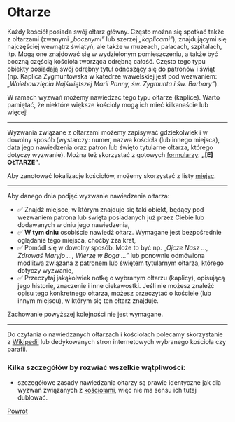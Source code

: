 # Ołtarze
Każdy kościół posiada swój ołtarz główny. Często można się spotkać także z ołtarzami (zwanymi _„bocznymi”_ lub szerzej _„kaplicami”_), znajdującymi się najczęściej wewnątrz świątyń, ale także w muzeach, pałacach, szpitalach, itp. Mogą one znajdować się w wydzielonym pomieszczeniu, a także być boczną częścią kościoła tworząca odrębną całość. Często tego typu obiekty posiadają swój odrębny tytuł odnoszący się do patronów i świąt (np. Kaplica Zygmuntowska w katedrze wawelskiej jest pod wezwaniem: _„Wniebowzięcia Najświętszej Marii Panny, św. Zygmunta i św. Barbary”_).

W ramach wyzwań możemy nawiedzać tego typu ołtarze (kaplice). Warto pamiętać, że niektóre większe kościoły mogą ich mieć kilkanaście lub więcej!

---
Wyzwania związane z ołtarzami możemy zapisywać gdziekolwiek i w dowolny sposób (wystarczy: numer, nazwa kościoła (lub innego miejsca), data jego nawiedzenia oraz patron lub święto tytularne ołtarza, którego dotyczy wyzwanie). Można też skorzystać z gotowych [formularzy](wszystkie_materialy_do_pobrania.md): **„[E] OŁTARZE”**.

Aby zanotować lokalizacje kościołów, możemy skorzystać z listy [miejsc](jak_zanotowac_miejsca.md).

---
Aby danego dnia podjąć wyzwanie nawiedzenia ołtarza:
- ✅ Znajdź miejsce, w którym znajduje się taki obiekt, będący pod wezwaniem patrona lub święta posiadanych już przez Ciebie lub dodawanych w dniu jego nawiedzenia,
- ✅ **W tym dniu** osobiście nawiedź ołtarz. Wymagane jest bezpośrednie oglądanie tego miejsca, choćby zza krat,
- ✅ Pomódl się w dowolny sposób. Może to być np. _„Ojcze Nasz ..., Zdrowaś Maryjo ..., Wierzę w Boga ...”_ lub ponownie odmówiona modlitwa związana z [patronem](patroni.md) lub [świętem](swieta.md) tytularnym ołtarza, którego dotyczy wyzwanie,
- ✅ Przeczytaj jakąkolwiek notkę o wybranym ołtarzu (kaplicy), opisującą jego historię, znaczenie i inne ciekawostki. Jeśli nie możesz znaleźć opisu tego konkretnego ołtarza, możesz przeczytać o kościele (lub innym miejscu), w którym się ten ołtarz znajduje.

Zachowanie powyższej kolejności nie jest wymagane.

---
Do czytania o nawiedzanych ołtarzach i kościołach polecamy skorzystanie z [Wikipedii](https://pl.wikipedia.org) lub dedykowanych stron internetowych wybranego kościoła czy parafii.

### Kilka szczegółów by rozwiać wszelkie wątpliwości:
- szczegółowe zasady nawiedzania ołtarzy są prawie identyczne jak dla wyzwań związanych z [kościołami](koscioly.md), więc nie ma sensu ich tutaj dublować.

[Powrót](index.md)
